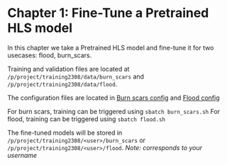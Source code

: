 # Chapter 1: Fine-Tune a Pretrained HLS model
In this chapter we take a Pretrained HLS model and fine-tune it for two usecases: flood, burn_scars.

Training and validation files are located at `/p/project/training2308/data/burn_scars` and `/p/project/training2308/data/flood`.

The configuration files are located in [Burn scars config](mmsegmentation/configs/burn_scars_config/geospatial_fm_config.py) and [Flood config](mmsegmentation/configs/flood_config/geospatial_fm_config.py)

For burn scars, training can be triggered using `sbatch burn_scars.sh`
For flood, training can be triggered using `sbatch flood.sh`

The fine-tuned models will be stored in `/p/project/training2308/<user>/burn_scars` or `/p/project/training2308/<user>/flood`. *Note: <user> corresponds to your username*
